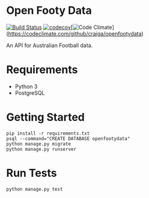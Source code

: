 # Open Footy Data

[![Build Status](https://travis-ci.org/craiga/openfootydata.svg?branch=master)](https://travis-ci.org/craiga/openfootydata) [![codecov](https://codecov.io/gh/craiga/openfootydata/branch/master/graph/badge.svg)](https://codecov.io/gh/craiga/openfootydata)[![Code Climate](https://codeclimate.com/github/craiga/openfootydata/badges/gpa.svg)] (https://codeclimate.com/github/craiga/openfootydata)


An API for Australian Football data.

# Requirements

 * Python 3
 * PostgreSQL

# Getting Started

    pip install -r requirements.txt
    psql --command="CREATE DATABASE openfootydata"
    python manage.py migrate
    python manage.py runserver

# Run Tests

    python manage.py test
